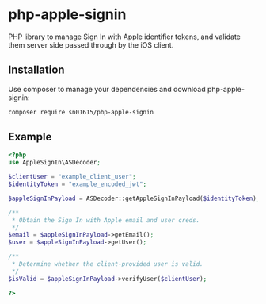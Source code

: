 php-apple-signin
=======
PHP library to manage Sign In with Apple identifier tokens, and validate them server side passed through by the iOS client.

Installation
------------

Use composer to manage your dependencies and download php-apple-signin:

```bash
composer require sn01615/php-apple-signin
```

Example
-------
```php
<?php
use AppleSignIn\ASDecoder;

$clientUser = "example_client_user";
$identityToken = "example_encoded_jwt";

$appleSignInPayload = ASDecoder::getAppleSignInPayload($identityToken);

/**
 * Obtain the Sign In with Apple email and user creds.
 */
$email = $appleSignInPayload->getEmail();
$user = $appleSignInPayload->getUser();

/**
 * Determine whether the client-provided user is valid.
 */
$isValid = $appleSignInPayload->verifyUser($clientUser);

?>
```
